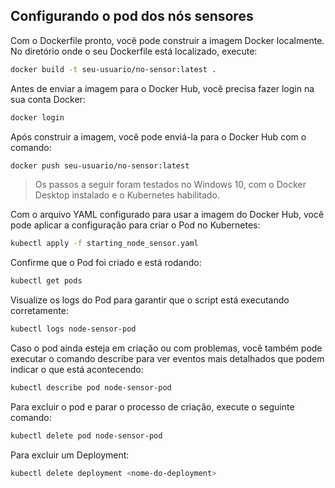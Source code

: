 ## Configurando o pod dos nós sensores

Com o Dockerfile pronto, você pode construir a imagem Docker localmente. No diretório onde o seu Dockerfile está localizado, execute:
~~~bash
docker build -t seu-usuario/no-sensor:latest .
~~~
Antes de enviar a imagem para o Docker Hub, você precisa fazer login na sua conta Docker:
~~~bash
docker login
~~~
Após construir a imagem, você pode enviá-la para o Docker Hub com o comando:
~~~bash
docker push seu-usuario/no-sensor:latest
~~~

> Os passos a seguir foram testados no Windows 10, com o Docker Desktop instalado e o Kubernetes habilitado. 

Com o arquivo YAML configurado para usar a imagem do Docker Hub, você pode aplicar a configuração para criar o Pod no Kubernetes:
~~~bash
kubectl apply -f starting_node_sensor.yaml
~~~
Confirme que o Pod foi criado e está rodando:
~~~bash
kubectl get pods
~~~
Visualize os logs do Pod para garantir que o script está executando corretamente:
~~~bash
kubectl logs node-sensor-pod
~~~
Caso o pod ainda esteja em criação ou com problemas, você também pode executar o comando describe para ver eventos mais detalhados que podem indicar o que está acontecendo:
~~~bash
kubectl describe pod node-sensor-pod
~~~
Para excluir o pod e parar o processo de criação, execute o seguinte comando:
~~~bash
kubectl delete pod node-sensor-pod
~~~
Para excluir um Deployment:
~~~bash
kubectl delete deployment <nome-do-deployment>
~~~